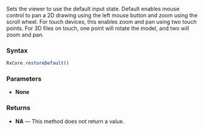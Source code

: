 Sets the viewer to use the default input state. Default enables mouse control to pan a 2D drawing using the left mouse button and zoom using the scroll wheel. For touch devices, this enables zoom and pan using two touch points. For 3D files on touch, one point will rotate the model, and two will zoom and pan.

### Syntax

```typescript
RxCore.restoreDefault()
```

### Parameters

- **None**

### Returns

- **NA** — This method does not return a value.